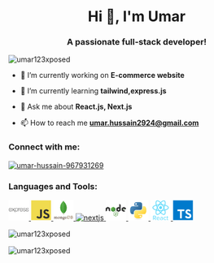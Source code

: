 <h1 align="center">Hi 👋, I'm Umar</h1>
<h3 align="center">A passionate full-stack developer!</h3>

<p align="left"> <img src="https://komarev.com/ghpvc/?username=umar123xposed&label=Profile%20views&color=0e75b6&style=flat" alt="umar123xposed" /> </p>

- 🔭 I’m currently working on **E-commerce website**

- 🌱 I’m currently learning **tailwind,express.js**

- 💬 Ask me about **React.js, Next.js**

- 📫 How to reach me **umar.hussain2924@gmail.com**

<h3 align="left">Connect with me:</h3>
<p align="left">
<a href="https://linkedin.com/in/umar-hussain-967931269" target="blank"><img align="center" src="https://raw.githubusercontent.com/rahuldkjain/github-profile-readme-generator/master/src/images/icons/Social/linked-in-alt.svg" alt="umar-hussain-967931269" height="30" width="40" /></a>
</p>

<h3 align="left">Languages and Tools:</h3>
<p align="left"> <a href="https://expressjs.com" target="_blank" rel="noreferrer"> <img src="https://raw.githubusercontent.com/devicons/devicon/master/icons/express/express-original-wordmark.svg" alt="express" width="40" height="40"/> </a> <a href="https://developer.mozilla.org/en-US/docs/Web/JavaScript" target="_blank" rel="noreferrer"> <img src="https://raw.githubusercontent.com/devicons/devicon/master/icons/javascript/javascript-original.svg" alt="javascript" width="40" height="40"/> </a> <a href="https://www.mongodb.com/" target="_blank" rel="noreferrer"> <img src="https://raw.githubusercontent.com/devicons/devicon/master/icons/mongodb/mongodb-original-wordmark.svg" alt="mongodb" width="40" height="40"/> </a> <a href="https://nextjs.org/" target="_blank" rel="noreferrer"> <img src="https://cdn.worldvectorlogo.com/logos/nextjs-2.svg" alt="nextjs" width="40" height="40"/> </a> <a href="https://nodejs.org" target="_blank" rel="noreferrer"> <img src="https://raw.githubusercontent.com/devicons/devicon/master/icons/nodejs/nodejs-original-wordmark.svg" alt="nodejs" width="40" height="40"/> </a> <a href="https://www.python.org" target="_blank" rel="noreferrer"> <img src="https://raw.githubusercontent.com/devicons/devicon/master/icons/python/python-original.svg" alt="python" width="40" height="40"/> </a> <a href="https://reactjs.org/" target="_blank" rel="noreferrer"> <img src="https://raw.githubusercontent.com/devicons/devicon/master/icons/react/react-original-wordmark.svg" alt="react" width="40" height="40"/> </a> <a href="https://www.typescriptlang.org/" target="_blank" rel="noreferrer"> <img src="https://raw.githubusercontent.com/devicons/devicon/master/icons/typescript/typescript-original.svg" alt="typescript" width="40" height="40"/> </a> </p>

<p><img align="center" src="https://github-readme-stats.vercel.app/api/top-langs?username=umar123xposed&show_icons=true&locale=en&layout=compact" alt="umar123xposed" /></p>

<p><img align="center" src="https://github-readme-streak-stats.herokuapp.com/?user=umar123xposed&" alt="umar123xposed" /></p>
